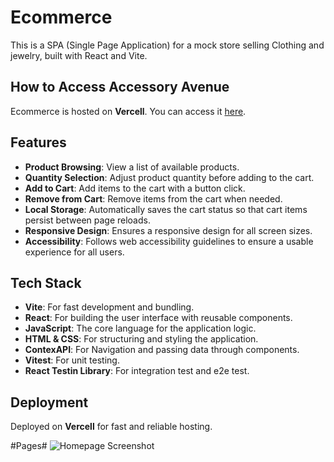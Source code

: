 # Ecommerce

This is a SPA (Single Page Application) for a mock store selling Clothing and jewelry, built with React and Vite.

## How to Access Accessory Avenue

Ecommerce is hosted on **Vercell**. You can access it [here](https://ecomm-typescript-arav.vercel.app/).

## Features

- **Product Browsing**: View a list of available products.
- **Quantity Selection**: Adjust product quantity before adding to the cart.
- **Add to Cart**: Add items to the cart with a button click.
- **Remove from Cart**: Remove items from the cart when needed.
- **Local Storage**: Automatically saves the cart status so that cart items persist between page reloads.
- **Responsive Design**: Ensures a responsive design for all screen sizes.
- **Accessibility**: Follows web accessibility guidelines to ensure a usable experience for all users.

## Tech Stack

- **Vite**: For fast development and bundling.
- **React**: For building the user interface with reusable components.
- **JavaScript**: The core language for the application logic.
- **HTML & CSS**: For structuring and styling the application.
- **ContexAPI**: For Navigation and passing data through components.
- **Vitest**: For unit testing.
- **React Testin Library**: For integration test and e2e test.
  

## Deployment

Deployed on **Vercell** for fast and reliable hosting.

#Pages#
![Homepage Screenshot](assets/Home.png)
